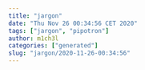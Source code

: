 ```yaml
---
title: "jargon"
date: "Thu Nov 26 00:34:56 CET 2020"
tags: ["jargon", "pipotron"]
author: m1ch3l
categories: ["generated"]
slug: "jargon/2020-11-26-00:34:56"
---
```



